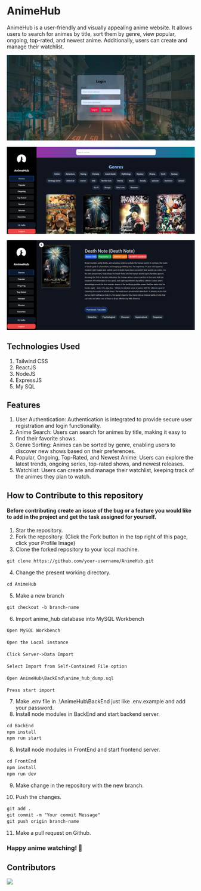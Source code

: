 # AnimeHub

AnimeHub is a user-friendly and visually appealing anime website. It allows users to search for animes by title, sort them by genre, view popular, ongoing, top-rated, and newest anime. Additionally, users can create and manage their watchlist.

![Alt text](Images/image-1.png)

![Alt text](Images/image-2.png)

![Alt text](Images/image-3.png)

## Technologies Used

1. Tailwind CSS
2. ReactJS
3. NodeJS
4. ExpressJS
5. My SQL

## Features

1. User Authentication: Authentication is integrated to provide secure user registration and login functionality.
2. Anime Search: Users can search for animes by title, making it easy to find their favorite shows.
3. Genre Sorting: Animes can be sorted by genre, enabling users to discover new shows based on their preferences.
4. Popular, Ongoing, Top-Rated, and Newest Anime: Users can explore the latest trends, ongoing series, top-rated shows, and newest releases.
5. Watchlist: Users can create and manage their watchlist, keeping track of the animes they plan to watch.

## How to Contribute to this repository

#### Before contributing create an issue of the bug or a feature you would like to add in the project and get the task assigned for yourself.

1. Star the repository.
2. Fork the repository. (Click the Fork button in the top right of this page, click your Profile Image)
3. Clone the forked repository to your local machine.

```markdown
git clone https://github.com/your-username/AnimeHub.git
```

4. Change the present working directory.

```markdown
cd AnimeHub
```

5. Make a new branch

```markdown
git checkout -b branch-name
```

6. Import anime_hub database into MySQL Workbench

```
Open MySQL Workbench

Open the Local instance

Click Server->Data Import

Select Import from Self-Contained File option

Open AnimeHub\BackEnd\anime_hub_dump.sql

Press start import
```

7. Make .env file in .\AnimeHub\BackEnd just like .env.example and add your password.
8. Install node modules in BackEnd and start backend server.

```markdown
cd BackEnd
npm install
npm run start
```

8. Install node modules in FrontEnd and start frontend server.

```markdown
cd FrontEnd
npm install
npm run dev
```

9. Make change in the repository with the new branch.

10. Push the changes.

```markdown
git add .
git commit -m "Your commit Message"
git push origin branch-name
```

11. Make a pull request on Github.

### Happy anime watching! 🍿

## Contributors

<a href="https://github.com/Peacexoom/AnimeHub/graphs/contributors">
  <img src="https://contrib.rocks/image?repo=Peacexoom/AnimeHub" />
</a>
